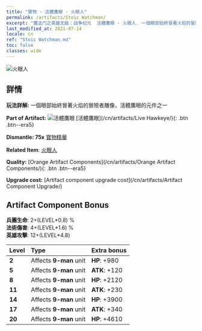 ```yaml
---
title: "寶物 - 活體鷹眼 - 火眼人"
permalink: /artifacts/Stoic Watchman/
excerpt: "魔法门之英雄无敌：战争纪元  活體鷹眼 - 火眼人. 一個眼部始終冒著火焰的冒險者雕像，活體鷹眼的元件之一"
last_modified_at: 2021-07-14
locale: cn
ref: "Stoic Watchman.md"
toc: false
classes: wide
---
```


 ![火眼人](/images/t/artifact_40332.png)



## 詳情

 **玩法詳解:** 一個眼部始終冒著火焰的冒險者雕像，活體鷹眼的元件之一

 **Part of Artifact:** ![活體鷹眼](/images/t/icon_artifact_33.png) [活體鷹眼](/cn/artifacts/Live Hawkeye/){: .btn .btn--era5}

 **Dismantle: 75x** [寶物精華](/cn/Items/con_905/)

 **Related Item**: [火眼人](/cn/Items/art_133/)

 **Quality:** [Orange Artifact Components](/cn/artifacts/Orange Artifact Components/){: .btn .btn--era5}

 **Upgrade cost:** [Artifact component upgrade cost](/cn/artifacts/Artifact Component Upgrade/)

## Artifact Component Bonus

  **兵團生命**: 2+(LEVEL\*0.8) %<br/>**法術傷害**: 4+(LEVEL\*1.6) %<br/>**英雄攻擊**: 12+(LEVEL\*4.8)

  |  Level  | Type |    Extra bonus  | 
  |:--------|:-----|:----------------| 
  | **2** | Affects **9-man** unit | **HP**: +980 | 
  | **5** | Affects **9-man** unit | **ATK**: +120 | 
  | **8** | Affects **9-man** unit | **HP**: +2120 | 
  | **11** | Affects **9-man** unit | **ATK**: +230 | 
  | **14** | Affects **9-man** unit | **HP**: +3900 | 
  | **17** | Affects **9-man** unit | **ATK**: +340 | 
  | **20** | Affects **9-man** unit | **HP**: +4610 | 
